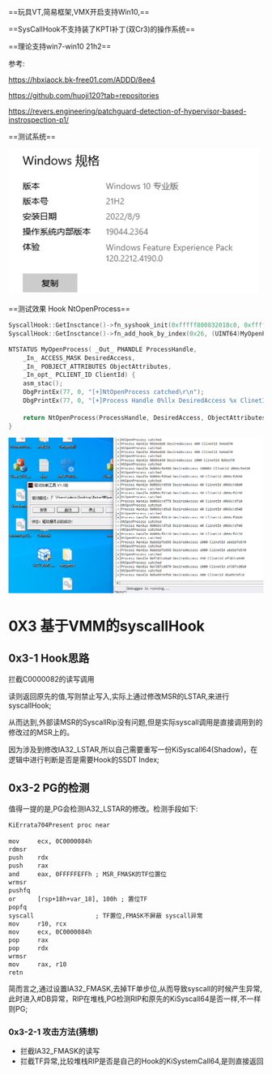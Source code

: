 ==玩具VT,简易框架,VMX开启支持Win10,==

==SysCallHook不支持装了KPTI补丁(双Cr3)的操作系统==

==理论支持win7-win10 21h2==

参考:

https://hbxiaock.bk-free01.com/ADDD/8ee4

https://github.com/huoji120?tab=repositories

https://revers.engineering/patchguard-detection-of-hypervisor-based-instrospection-p1/

==测试系统==

![image-20230109145538291](./assets/image-20230109145538291.png)

==测试效果 Hook NtOpenProcess==

```c++
SyscallHook::GetInsctance()->fn_syshook_init(0xfffff800832018c0, 0xfffff8008280aa90, 0xfffff800827f9630, 0xfffff8008280bbc0,FALSE);
SyscallHook::GetInsctance()->fn_add_hook_by_index(0x26, (UINT64)MyOpenProcess);
```

```c++
NTSTATUS MyOpenProcess(	_Out_ PHANDLE ProcessHandle,
	_In_ ACCESS_MASK DesiredAccess,
	_In_ POBJECT_ATTRIBUTES ObjectAttributes,
	_In_opt_ PCLIENT_ID ClientId) {
	asm_stac();
	DbgPrintEx(77, 0, "[+]NtOpenProcess catched\r\n");
	DbgPrintEx(77, 0, "[+]Process Handle 0%llx DesiredAccess %x ClinetId %llx\r\n",ProcessHandle,DesiredAccess,ClientId);

	return NtOpenProcess(ProcessHandle, DesiredAccess, ObjectAttributes, ClientId);
}
```

![image-20230109150028726](./assets/image-20230109150028726.png)



# 0X3 基于VMM的syscallHook

## 0x3-1 Hook思路

拦截C0000082的读写调用

读则返回原先的值,写则禁止写入,实际上通过修改MSR的LSTAR,来进行syscallHook;

从而达到,外部读MSR的SyscallRip没有问题,但是实际syscall调用是直接调用到的修改过的MSR上的。

因为涉及到修改IA32_LSTAR,所以自己需要重写一份KiSyscall64(Shadow)，在逻辑中进行判断是否是需要Hook的SSDT Index;

## 0x3-2 PG的检测

值得一提的是,PG会检测IA32_LSTAR的修改。检测手段如下:

```assembly
KiErrata704Present proc near           

mov     ecx, 0C0000084h
rdmsr
push    rdx
push    rax
and     eax, 0FFFFFEFFh ; MSR_FMASK的TF位置位
wrmsr
pushfq
or      [rsp+18h+var_18], 100h ; 置位TF
popfq
syscall                 ; TF置位,FMASK不屏蔽 syscall异常
mov     r10, rcx
mov     ecx, 0C0000084h
pop     rax
pop     rdx
wrmsr
mov     rax, r10
retn
```

简而言之,通过设置IA32_FMASK,去掉TF单步位,从而导致syscall的时候产生异常,此时进入#DB异常，RIP在堆栈,PG检测RIP和原先的KiSyscall64是否一样,不一样则PG;

### 0x3-2-1 攻击方法(猜想)

- 拦截IA32_FMASK的读写
- 拦截TF异常,比较堆栈RIP是否是自己的Hook的KiSystemCall64,是则直接返回


